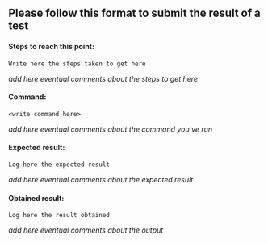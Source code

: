 ## Please follow this format to submit the result of a test

#### Steps to reach this point:
```
Write here the steps taken to get here
```
_add here eventual comments about the steps to get here_

#### Command:
```
<write command here>
```
_add here eventual comments about the command you've run_

#### Expected result:
```
Log here the expected result
```
_add here eventual comments about the expected result_

#### Obtained result:
```
Log here the result obtained
```
_add here eventual comments about the output_
